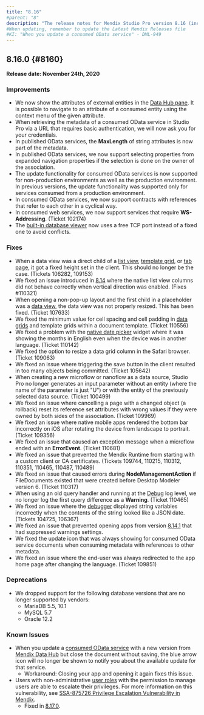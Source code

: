 ```yaml
---
title: "8.16"
#parent: "8"
description: "The release notes for Mendix Studio Pro version 8.16 (including all patches) with details on new features, bug fixes, and known issues."
#When updating, remember to update the Latest Mendix Releases file
#KI: "When you update a consumed OData service" - DML-949
---
```


## 8.16.0 {#8160}

**Release date: November 24th, 2020**



### Improvements

* We now show the attributes of external entities in the [Data Hub pane](/refguide8/data-hub-pane). It is possible to navigate to an attribute of a consumed entity using the context menu of the given attribute.
* When retrieving the metadata of a consumed OData service in Studio Pro via a URL that requires basic authentication, we will now ask you for your credentials.
* In published OData services, the **MaxLength** of string attributes is now part of the metadata.
* In published OData services, we now support selecting properties from expanded navigation properties if the selection is done on the owner of the association.
* The update functionality for consumed OData services is now supported for non-production environments as well as the production environment. In previous versions, the update functionality was supported only for services consumed from a production environment.
* In consumed OData services, we now support contracts with references that refer to each other in a cyclical way.
* In consumed web services, we now support services that require **WS-Addressing**. (Ticket 102174)
* The [built-in database viewer](/howto8/collaboration-requirements-management/sharing-the-development-database) now uses a free TCP port instead of a fixed one to avoid conflicts.

### Fixes

* When a data view was a direct child of a [list view](/refguide8/list-view), [template grid](/refguide8/template-grid), or [tab page](/refguide8/tab-container#tab-page), it got a fixed height set in the client. This should no longer be the case. (Tickets 106282, 109153)
* We fixed an issue introduced in [8.14](8.14) where the native list view columns did not behave correctly when vertical direction was enabled. (Fixes #110321)
* When opening a non-pop-up layout and the first child in a placeholder was a [data view](/refguide8/data-view), the data view was not properly resized. This has been fixed. (Ticket 107633)
* We fixed the minimum value for cell spacing and cell padding in [data grids](/refguide8/data-grid) and template grids within a document template. (Ticket 110556)
* We fixed a problem with the [native date picker](/refguide8/date-picker) widget where it was showing the months in English even when the device was in another language. (Ticket 110142)
* We fixed the option to resize a data grid column in the Safari browser. (Ticket 109063)
* We fixed an issue where triggering the save button in the client resulted in too many objects being committed. (Ticket 105642)
* When creating a new microflow or nanoflow as a data source, Studio Pro no longer generates an input parameter without an entity (where the name of the parameter is just "U") or with the entity of the previously selected data source. (Ticket 100499)
* We fixed an issue where cancelling a page with a changed object (a rollback) reset its reference set attributes with wrong values if they were owned by both sides of the association. (Ticket 109969)
* We fixed an issue where native mobile apps rendered the bottom bar incorrectly on iOS after rotating the device from landscape to portrait. (Ticket 109356)
* We fixed an issue that caused an exception message when a microflow ended with an **ErrorEvent**. (Ticket 110681)
* We fixed an issue that prevented the Mendix Runtime from starting with a custom client or CA certificates. (Tickets 109744, 110215, 110312, 110351, 110465, 110487, 110489)
* We fixed an issue that caused errors during **NodeManagementAction** if FileDocuments existed that were created before Desktop Modeler version 6. (Ticket 110317)
* When using an old query handler and running at the [Debug](/howto8/monitoring-troubleshooting/log-levels#level) log level, we no longer log the first query difference as a **Warning**. (Ticket 110465)
* We fixed an issue where the [debugger](/howto8/monitoring-troubleshooting/debug-microflows) displayed string variables incorrectly when the contents of the string looked like a JSON date. (Tickets 104725, 106367)
* We fixed an issue that prevented opening apps from version [8.14.1](8.14#8141) that had suppressed warnings settings.
* We fixed the update icon that was always showing for consumed OData service documents when consuming metadata with references to other metadata.
* We fixed an issue where the end-user was always redirected to the app home page after changing the language. (Ticket 109851)

### Deprecations

* We dropped support for the following database versions that are no longer supported by vendors:
  * MariaDB 5.5, 10.1
  * MySQL 5.7
  * Oracle 12.2

### Known Issues

* When you update a [consumed OData service](/refguide8/consumed-odata-service) with a new version from [Mendix Data Hub](/data-hub/) but close the document without saving, the blue arrow icon will no longer be shown to notify you about the available update for that service.
	* Workaround: Closing your app and opening it again fixes this issue.
* Users with non-administrative [user roles](/refguide/user-roles) with the permission to manage users are able to escalate their privileges. For more information on this vulnerability, see [SSA-875726 Privilege Escalation Vulnerability in Mendix](https://new.siemens.com/global/en/products/services/cert.html#SecurityPublications).
	* Fixed in [8.17.0](8.17#875726).
